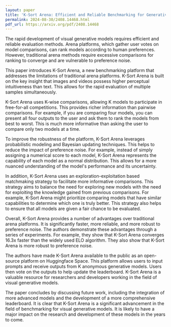 ```yaml
---
layout: paper
title: 'K-Sort Arena: Efficient and Reliable Benchmarking for Generative Models'
permalink: 2024-08-30/2408.14468.html
pdf_url: https://arxiv.org/pdf/2408.14468
---
```


The rapid development of visual generative models requires efficient and reliable evaluation methods.  Arena platforms, which gather user votes on model comparisons, can rank models according to human preferences. However, traditional arena methods require excessive comparisons for ranking to converge and are vulnerable to preference noise. 

This paper introduces K-Sort Arena, a new benchmarking platform that addresses the limitations of traditional arena platforms. K-Sort Arena is built on the key insight that images and videos possess higher perceptual intuitiveness than text. This allows for the rapid evaluation of multiple samples simultaneously. 

K-Sort Arena uses K-wise comparisons, allowing K models to participate in free-for-all competitions. This provides richer information than pairwise comparisons. For example, if you are comparing four models, you can present all four outputs to the user and ask them to rank the models from best to worst. This is much more informative than asking the user to compare only two models at a time. 

To improve the robustness of the platform, K-Sort Arena leverages probabilistic modeling and Bayesian updating techniques. This helps to reduce the impact of preference noise.  For example, instead of simply assigning a numerical score to each model, K-Sort Arena represents the capability of each model as a normal distribution. This allows for a more nuanced understanding of the model's performance and its uncertainty. 

In addition, K-Sort Arena uses an exploration-exploitation based matchmaking strategy to facilitate more informative comparisons. This strategy aims to balance the need for exploring new models with the need for exploiting the knowledge gained from previous comparisons. For example, K-Sort Arena might prioritize comparing models that have similar capabilities to determine which one is truly better. This strategy also helps to ensure that all models are given a fair chance to be evaluated.

Overall, K-Sort Arena provides a number of advantages over traditional arena platforms. It is significantly faster, more reliable, and more robust to preference noise. The authors demonstrate these advantages through a series of experiments. For example, they show that K-Sort Arena converges 16.3x faster than the widely used ELO algorithm. They also show that K-Sort Arena is more robust to preference noise.

The authors have made K-Sort Arena available to the public as an open-source platform on Huggingface Space. This platform allows users to input prompts and receive outputs from K anonymous generative models. Users then vote on the outputs to help update the leaderboard.  K-Sort Arena is a valuable resource for researchers and developers working in the field of visual generative models. 

The paper concludes by discussing future work, including the integration of more advanced models and the development of a more comprehensive leaderboard.  It is clear that K-Sort Arena is a significant advancement in the field of benchmarking for visual generative models. It is likely to have a major impact on the research and development of these models in the years to come. 
